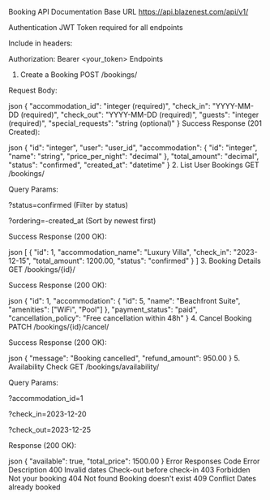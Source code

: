 Booking API Documentation
Base URL
https://api.blazenest.com/api/v1/

Authentication
JWT Token required for all endpoints

Include in headers:

Authorization: Bearer <your_token>
Endpoints
1. Create a Booking
POST /bookings/

Request Body:

json
{
  "accommodation_id": "integer (required)",
  "check_in": "YYYY-MM-DD (required)",
  "check_out": "YYYY-MM-DD (required)",
  "guests": "integer (required)",
  "special_requests": "string (optional)"
}
Success Response (201 Created):

json
{
  "id": "integer",
  "user": "user_id",
  "accommodation": {
    "id": "integer",
    "name": "string",
    "price_per_night": "decimal"
  },
  "total_amount": "decimal",
  "status": "confirmed",
  "created_at": "datetime"
}
2. List User Bookings
GET /bookings/

Query Params:

?status=confirmed (Filter by status)

?ordering=-created_at (Sort by newest first)

Success Response (200 OK):

json
[
  {
    "id": 1,
    "accommodation_name": "Luxury Villa",
    "check_in": "2023-12-15",
    "total_amount": 1200.00,
    "status": "confirmed"
  }
]
3. Booking Details
GET /bookings/{id}/

Success Response (200 OK):

json
{
  "id": 1,
  "accommodation": {
    "id": 5,
    "name": "Beachfront Suite",
    "amenities": ["WiFi", "Pool"]
  },
  "payment_status": "paid",
  "cancellation_policy": "Free cancellation within 48h"
}
4. Cancel Booking
PATCH /bookings/{id}/cancel/

Success Response (200 OK):

json
{
  "message": "Booking cancelled",
  "refund_amount": 950.00
}
5. Availability Check
GET /bookings/availability/

Query Params:

?accommodation_id=1

?check_in=2023-12-20

?check_out=2023-12-25

Response (200 OK):

json
{
  "available": true,
  "total_price": 1500.00
}
Error Responses
Code	Error	Description
400	Invalid dates	Check-out before check-in
403	Forbidden	Not your booking
404	Not found	Booking doesn't exist
409	Conflict	Dates already booked
